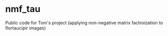 # nmf_tau
Public code for Tom's project (applying non-negative matrix factroization to flortaucipir images)
